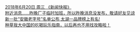   
[2018年6月20日 周三 《新闻快报》](http://www.dianyue.me/archives/546/yo9euu2a6t1uac8t/)  
[附近消息......昨晚厂子临时加班，所以昨晚消息没发布，敬请好友见谅](http://www.dianyue.me/archives/998/twom7i3k47wybvoj/)  
[新一批“安徽老字号”名单公布,太湖一品牌榜上有名!](http://www.dianyue.me/archives/429/es14cec1ywrm42cc/)  
[种草我大中国的吃喝玩乐指南，以后再也不用找攻略啦！](http://www.dianyue.me/archives/366/tw1r96ibu8hdpbeb/)